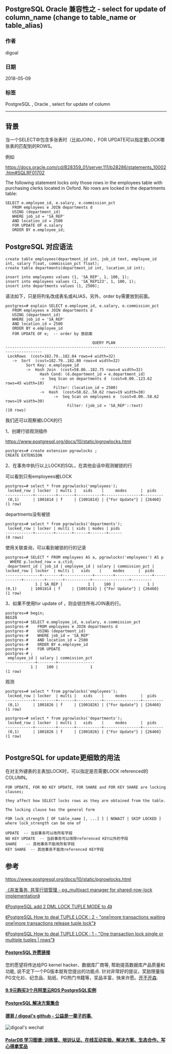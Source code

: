 ## PostgreSQL Oracle 兼容性之 - select for update of column_name (change to table_name or table_alias)    
                                                             
### 作者                                                             
digoal                                                             
                                                             
### 日期                                                             
2018-05-09                                                           
                                                             
### 标签                                                             
PostgreSQL , Oracle , select for update of column   
                                                             
----                                                             
                                                             
## 背景       
当一个SELECT中包含多张表时（比如JOIN），FOR UPDATE可以指定要LOCK哪张表的匹配到的ROWS。  
    
例如    
  
https://docs.oracle.com/cd/B28359_01/server.111/b28286/statements_10002.htm#SQLRF01702  
  
The following statement locks only those rows in the employees table with purchasing clerks located in Oxford. No rows are locked in the departments table:  
  
```  
SELECT e.employee_id, e.salary, e.commission_pct  
   FROM employees e JOIN departments d  
   USING (department_id)  
   WHERE job_id = 'SA_REP'  
   AND location_id = 2500  
   FOR UPDATE OF e.salary  
   ORDER BY e.employee_id;  
```  
  
## PostgreSQL 对应语法  
  
```  
create table employees(department_id int, job_id text, employee_id int, salary float, commission_pct float);  
create table departments(department_id int, location_id int);  
  
insert into employees values (1, 'SA_REP', 1, 100, 1);  
insert into employees values (1, 'SA_REP123', 1, 100, 1);  
insert into departments values (1, 2500);  
```  
  
语法如下，只是将列名改成表名或ALIAS，另外，order by需要放到前面。  
  
```  
postgres=# explain SELECT e.employee_id, e.salary, e.commission_pct  
   FROM employees e JOIN departments d  
   USING (department_id)  
   WHERE job_id = 'SA_REP'  
   AND location_id = 2500  
   ORDER BY e.employee_id   
   FOR UPDATE OF e;  -- order by 放前面  
  
                                      QUERY PLAN                                        
--------------------------------------------------------------------------------------  
 LockRows  (cost=182.79..182.84 rows=4 width=32)  
   ->  Sort  (cost=182.79..182.80 rows=4 width=32)  
         Sort Key: e.employee_id  
         ->  Hash Join  (cost=58.86..182.75 rows=4 width=32)  
               Hash Cond: (d.department_id = e.department_id)  
               ->  Seq Scan on departments d  (cost=0.00..123.62 rows=45 width=10)  
                     Filter: (location_id = 2500)  
               ->  Hash  (cost=58.62..58.62 rows=19 width=30)  
                     ->  Seq Scan on employees e  (cost=0.00..58.62 rows=19 width=30)  
                           Filter: (job_id = 'SA_REP'::text)  
(10 rows)  
```  
  
我们还可以观察被LOCK的行  
  
1、创建行锁观测插件  
  
https://www.postgresql.org/docs/10/static/pgrowlocks.html  
  
```  
postgres=# create extension pgrowlocks ;  
CREATE EXTENSION  
```  
  
2、在事务中执行以上LOCK的SQL，在其他会话中观测被锁的行  
  
可以看到只有employees被LOCK  
  
```  
postgres=# select * from pgrowlocks('employees');  
 locked_row | locker  | multi |   xids    |     modes      |  pids     
------------+---------+-------+-----------+----------------+---------  
 (0,1)      | 1001814 | f     | {1001814} | {"For Update"} | {26460}  
(1 row)  
```  
  
departments没有被锁  
  
```  
postgres=# select * from pgrowlocks('departments');  
 locked_row | locker | multi | xids | modes | pids   
------------+--------+-------+------+-------+------  
(0 rows)  
```  
  
使用关联查询，可以看到被锁的行的记录  
  
```  
postgres=# SELECT * FROM employees AS a, pgrowlocks('employees') AS p  
  WHERE p.locked_row = a.ctid;  
 department_id | job_id | employee_id | salary | commission_pct | locked_row | locker  | multi |   xids    |     modes      |  pids     
---------------+--------+-------------+--------+----------------+------------+---------+-------+-----------+----------------+---------  
             1 | SA_REP |           1 |    100 |              1 | (0,1)      | 1001814 | f     | {1001814} | {"For Update"} | {26460}  
(1 row)  
```  
  
3、如果不使用for update of ，则会锁住所有JOIN表的行。  
  
```  
postgres=# begin;  
BEGIN  
postgres=# SELECT e.employee_id, e.salary, e.commission_pct  
postgres-#    FROM employees e JOIN departments d  
postgres-#    USING (department_id)  
postgres-#    WHERE job_id = 'SA_REP'  
postgres-#    AND location_id = 2500  
postgres-#    ORDER BY e.employee_id   
postgres-#    FOR UPDATE  
postgres-# ;  
 employee_id | salary | commission_pct   
-------------+--------+----------------  
           1 |    100 |              1  
(1 row)  
```  
  
观测  
  
```  
postgres=# select * from pgrowlocks('employees');  
 locked_row | locker  | multi |   xids    |     modes      |  pids     
------------+---------+-------+-----------+----------------+---------  
 (0,1)      | 1001826 | f     | {1001826} | {"For Update"} | {26460}  
(1 row)  
  
postgres=# select * from pgrowlocks('departments');  
 locked_row | locker  | multi |   xids    |     modes      |  pids     
------------+---------+-------+-----------+----------------+---------  
 (0,1)      | 1001826 | f     | {1001826} | {"For Update"} | {26460}  
(1 row)  
  
```  
  
## PostgreSQL for update更细致的用法  
在对主外键表的主表加LOCK时，可以指定是否需要LOCK referenced的COLUMN。  
  
```  
FOR UPDATE, FOR NO KEY UPDATE, FOR SHARE and FOR KEY SHARE are locking clauses;   
  
they affect how SELECT locks rows as they are obtained from the table.  
  
The locking clause has the general form  
  
FOR lock_strength [ OF table_name [, ...] ] [ NOWAIT | SKIP LOCKED ]  
where lock_strength can be one of  
  
UPDATE  -- 当前事务可以改所有字段  
NO KEY UPDATE  -- 当前事务可以改除referenced KEY以外的字段  
SHARE    -- 其他事务不能改所有字段  
KEY SHARE  -- 其他事务不能改referenced KEY字段  
```  
  
## 参考  
  
https://www.postgresql.org/docs/10/static/pgrowlocks.html  
  
[《并发事务, 共享行锁管理 - pg_multixact manager for shared-row-lock implementation》](../201509/20150906_04.md)    
  
[《PostgreSQL add 2 DML LOCK TUPLE MODE to 4》](../201301/20130130_02.md)    
  
[《PostgreSQL How to deal TUPLE LOCK : 2 - "one|more transactions waiting one|more transactions release tuple lock"》](../201302/20130201_02.md)    
  
[《PostgreSQL How to deal TUPLE LOCK : 1 - "One transaction lock single or multiple tuples | rows"》](../201302/20130201_01.md)      
  
  
  
  
  
  
  
  
  
  
  
  
  
  
  
  
  
  
  
  
  
  
  
  
  
  
  
  
  
  
  
  
  
  
  
  
  
  
  
  
  
  
  
  
  
  
  
  
  
  
  
  
  
  
  
  
  
  
  
  
  
  
  
  
  
  
  
  
  
  
  
  
  
#### [PostgreSQL 许愿链接](https://github.com/digoal/blog/issues/76 "269ac3d1c492e938c0191101c7238216")
您的愿望将传达给PG kernel hacker、数据库厂商等, 帮助提高数据库产品质量和功能, 说不定下一个PG版本就有您提出的功能点. 针对非常好的提议，奖励限量版PG文化衫、纪念品、贴纸、PG热门书籍等，奖品丰富，快来许愿。[开不开森](https://github.com/digoal/blog/issues/76 "269ac3d1c492e938c0191101c7238216").  
  
  
#### [9.9元购买3个月阿里云RDS PostgreSQL实例](https://www.aliyun.com/database/postgresqlactivity "57258f76c37864c6e6d23383d05714ea")
  
  
#### [PostgreSQL 解决方案集合](https://yq.aliyun.com/topic/118 "40cff096e9ed7122c512b35d8561d9c8")
  
  
#### [德哥 / digoal's github - 公益是一辈子的事.](https://github.com/digoal/blog/blob/master/README.md "22709685feb7cab07d30f30387f0a9ae")
  
  
![digoal's wechat](../pic/digoal_weixin.jpg "f7ad92eeba24523fd47a6e1a0e691b59")
  
  
#### [PolarDB 学习图谱: 训练营、培训认证、在线互动实验、解决方案、生态合作、写心得拿奖品](https://www.aliyun.com/database/openpolardb/activity "8642f60e04ed0c814bf9cb9677976bd4")
  
